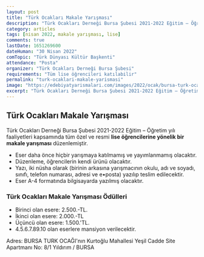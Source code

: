 ```yaml
---
layout: post
title: "Türk Ocakları Makale Yarışması"
description: "Türk Ocakları Derneği Bursa Şubesi 2021-2022 Eğitim – Öğretim yılı faaliyetleri kapsamında tüm özel ve resmi lise öğrencilerine yönelik bir makale yarışması düzenlemiştir."
category: articles
tags: [nisan 2022, makale yarışması, lise]
comments: true
lastDate: 1651269600
dateHuman: "30 Nisan 2022"
comTopic: "Türk Dünyası Kültür Başkenti"
attendance: "Posta"
organizer: "Türk Ocakları Derneği Bursa Şubesi"
requirements: "Tüm lise öğrencileri katılabilir"
permalink: "turk-ocaklari-makale-yarismasi"
image: "https://edebiyatyarismalari.com/images/2022/ocak/bursa-turk-ocaklari-makale-yarismasi.jpg"
excerpt: "Türk Ocakları Derneği Bursa Şubesi 2021-2022 Eğitim – Öğretim yılı faaliyetleri kapsamında tüm özel ve resmi lise öğrencilerine yönelik bir <strong>makale yarışması</strong> düzenlemiştir."
---
```


## Türk Ocakları Makale Yarışması
Türk Ocakları Derneği Bursa Şubesi 2021-2022 Eğitim – Öğretim yılı faaliyetleri kapsamında tüm özel ve resmi **lise öğrencilerine yönelik bir makale yarışması** düzenlemiştir.  

- Eser daha önce hiçbir yarışmaya katılmamış ve yayımlanmamış olacaktır.
- Düzenleme, öğrencilerin kendi ürünü olacaktır.
- Yazı, iki nüsha olarak (birinin arkasına yarışmacının okulu, adı ve soyadı, sınıfı, telefon numarası, adresi ve e•posta) yazılıp teslim edilecektir.
- Eser A-4 formatında bilgisayarda yazılmış olacaktır.

### Türk Ocakları Makale Yarışması Ödülleri
- Birinci olan esere: 2.500.-TL.
- İkinci olan esere: 2.000.-TL
- Üçüncü olan esere: 1.500.'TL.
- 4.5.6.7.89.10 olan eserlere mansiyon verilecektir.

Adres:
BURSA TURK OCAĞI'nın Kurtoğlu Mahallesi Yeşil Cadde Site Apartmanı No: 8/1 Yıldırım / BURSA
